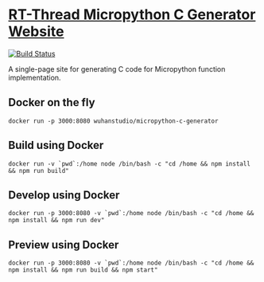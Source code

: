 # [RT-Thread Micropython C Generator Website](https://summerggift.github.io/Micropython-C-Generator/)

[![Build Status](https://travis-ci.org/wuhanstudio/Micropython-C-Generator.svg?branch=master)](https://travis-ci.org/wuhanstudio/Micropython-C-Generator)

A single-page site for generating C code for Micropython function implementation.

## Docker on the fly

    docker run -p 3000:8080 wuhanstudio/micropython-c-generator

## Build using Docker

    docker run -v `pwd`:/home node /bin/bash -c "cd /home && npm install && npm run build"

## Develop using Docker

    docker run -p 3000:8080 -v `pwd`:/home node /bin/bash -c "cd /home && npm install && npm run dev"

## Preview using Docker

    docker run -p 3000:8080 -v `pwd`:/home node /bin/bash -c "cd /home && npm install && npm run build && npm start"
